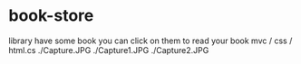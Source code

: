 # book-store
library have some book you can click on them to read your book
mvc / css / html.cs 
./Capture.JPG
./Capture1.JPG
./Capture2.JPG
